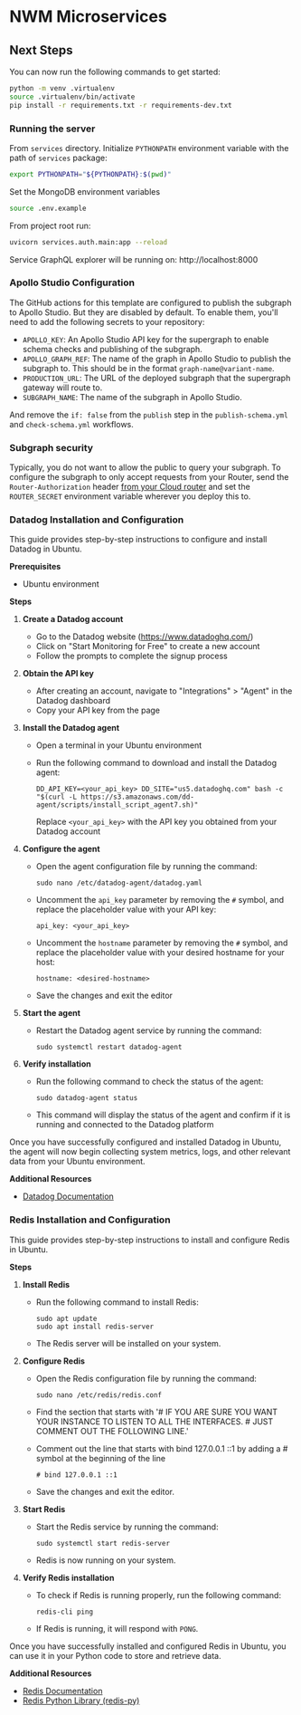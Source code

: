 # NWM Microservices 

## Next Steps

You can now run the following commands to get started:

```bash
python -m venv .virtualenv
source .virtualenv/bin/activate
pip install -r requirements.txt -r requirements-dev.txt
```

### Running the server

From `services` directory. 
Initialize `PYTHONPATH` environment variable with the path of `services` package:

```bash
export PYTHONPATH="${PYTHONPATH}:$(pwd)"
```

Set the MongoDB environment variables
```bash
source .env.example
```

From project root run:

```bash
uvicorn services.auth.main:app --reload
```

Service GraphQL explorer will be running on: http://localhost:8000

### Apollo Studio Configuration

The GitHub actions for this template are configured to publish the subgraph to Apollo Studio. But they are disabled by default. To enable them, you'll need to add the following secrets to your repository:

- `APOLLO_KEY`: An Apollo Studio API key for the supergraph to enable schema
  checks and publishing of the subgraph.
- `APOLLO_GRAPH_REF`: The name of the graph in Apollo Studio to publish the
  subgraph to. This should be in the format `graph-name@variant-name`.
- `PRODUCTION_URL`: The URL of the deployed subgraph that the supergraph gateway
  will route to.
- `SUBGRAPH_NAME`: The name of the subgraph in Apollo Studio.

And remove the `if: false` from the `publish` step in the `publish-schema.yml`
and `check-schema.yml` workflows.

### Subgraph security

Typically, you do not want to allow the public to query your subgraph. To configure the subgraph to only accept requests from your Router, send the `Router-Authorization` header [from your Cloud router](https://www.apollographql.com/docs/graphos/routing/cloud-configuration#managing-secrets) and set the `ROUTER_SECRET` environment variable wherever you deploy this to.

[apollo federation]: https://www.apollographql.com/docs/federation/
[strawberry graphql]: https://strawberry.rocks/
[rover]: https://www.apollographql.com/docs/rover/getting-started

### Datadog Installation and Configuration

This guide provides step-by-step instructions to configure and install Datadog in Ubuntu.

**Prerequisites**

- Ubuntu environment

**Steps**

1. **Create a Datadog account**

   - Go to the Datadog website (https://www.datadoghq.com/)
   - Click on "Start Monitoring for Free" to create a new account
   - Follow the prompts to complete the signup process

2. **Obtain the API key**

   - After creating an account, navigate to "Integrations" > "Agent" in the Datadog dashboard
   - Copy your API key from the page

3. **Install the Datadog agent**

   - Open a terminal in your Ubuntu environment
   - Run the following command to download and install the Datadog agent:

     ```
     DD_API_KEY=<your_api_key> DD_SITE="us5.datadoghq.com" bash -c "$(curl -L https://s3.amazonaws.com/dd-agent/scripts/install_script_agent7.sh)"
     ```

     Replace `<your_api_key>` with the API key you obtained from your Datadog account

4. **Configure the agent**

   - Open the agent configuration file by running the command:

     ```
     sudo nano /etc/datadog-agent/datadog.yaml
     ```

   - Uncomment the `api_key` parameter by removing the `#` symbol, and replace the placeholder value with your API key:

     ```
     api_key: <your_api_key>
     ```

   - Uncomment the `hostname` parameter by removing the `#` symbol, and replace the placeholder value with your desired hostname for your host:

     ```
     hostname: <desired-hostname>
     ```

   - Save the changes and exit the editor

5. **Start the agent**

   - Restart the Datadog agent service by running the command:

     ```
     sudo systemctl restart datadog-agent
     ```

6. **Verify installation**

   - Run the following command to check the status of the agent:

     ```
     sudo datadog-agent status
     ```

   - This command will display the status of the agent and confirm if it is running and connected to the Datadog platform

Once you have successfully configured and installed Datadog in Ubuntu, the agent will now begin collecting system metrics, logs, and other relevant data from your Ubuntu environment.

**Additional Resources**

- [Datadog Documentation](https://docs.datadoghq.com/)

### Redis Installation and Configuration

This guide provides step-by-step instructions to install and configure Redis in Ubuntu.

**Steps**

1. **Install Redis**

   - Run the following command to install Redis:

     ```
     sudo apt update
     sudo apt install redis-server
     ```

   - The Redis server will be installed on your system.

2. **Configure Redis**

   - Open the Redis configuration file by running the command:

     ```
     sudo nano /etc/redis/redis.conf
     ```

   - Find the section that starts with '# IF YOU ARE SURE YOU WANT YOUR INSTANCE TO LISTEN TO ALL THE INTERFACES. # JUST COMMENT OUT THE FOLLOWING LINE.'

   - Comment out the line that starts with bind 127.0.0.1 ::1 by adding a # symbol at the beginning of the line
     
     ```
     # bind 127.0.0.1 ::1
     ```

   - Save the changes and exit the editor.

3. **Start Redis**

   - Start the Redis service by running the command:

     ```
     sudo systemctl start redis-server
     ```

   - Redis is now running on your system.

4. **Verify Redis installation**

   - To check if Redis is running properly, run the following command:

     ```
     redis-cli ping
     ```

   - If Redis is running, it will respond with `PONG`.

Once you have successfully installed and configured Redis in Ubuntu, you can use it in your Python code to store and retrieve data.

**Additional Resources**

- [Redis Documentation](https://redis.io/documentation)
- [Redis Python Library (redis-py)](https://github.com/andymccurdy/redis-py)